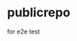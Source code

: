 # publicrepo
for e2e test



















































































































































































































































































































































































































































































































































































































































































































































































































































































































































































































































































































































































































































































































































































































































































































































































































































































































































































































































































































































































































































































































































































































































































































































































































































































































































































































































































































































































































































































































































































































































